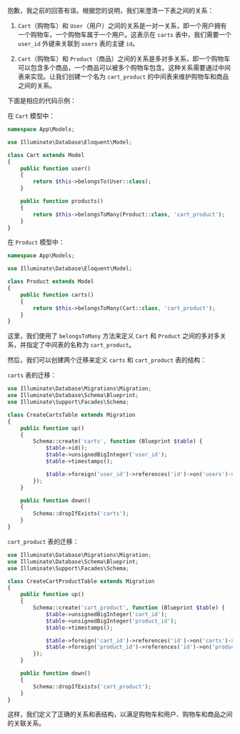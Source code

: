 抱歉，我之前的回答有误。根据您的说明，我们来澄清一下表之间的关系：

1. `Cart`（购物车）和 `User`（用户）之间的关系是一对一关系，即一个用户拥有一个购物车，一个购物车属于一个用户。这表示在 `carts` 表中，我们需要一个 `user_id` 外键来关联到 `users` 表的主键 `id`。

2. `Cart`（购物车）和 `Product`（商品）之间的关系是多对多关系，即一个购物车可以包含多个商品，一个商品可以被多个购物车包含。这种关系需要通过中间表来实现。让我们创建一个名为 `cart_product` 的中间表来维护购物车和商品之间的关系。

下面是相应的代码示例：

在 `Cart` 模型中：

```php
namespace App\Models;

use Illuminate\Database\Eloquent\Model;

class Cart extends Model
{
    public function user()
    {
        return $this->belongsTo(User::class);
    }

    public function products()
    {
        return $this->belongsToMany(Product::class, 'cart_product');
    }
}
```

在 `Product` 模型中：

```php
namespace App\Models;

use Illuminate\Database\Eloquent\Model;

class Product extends Model
{
    public function carts()
    {
        return $this->belongsToMany(Cart::class, 'cart_product');
    }
}
```

这里，我们使用了 `belongsToMany` 方法来定义 `Cart` 和 `Product` 之间的多对多关系，并指定了中间表的名称为 `cart_product`。

然后，我们可以创建两个迁移来定义 `carts` 和 `cart_product` 表的结构：

`carts` 表的迁移：

```php
use Illuminate\Database\Migrations\Migration;
use Illuminate\Database\Schema\Blueprint;
use Illuminate\Support\Facades\Schema;

class CreateCartsTable extends Migration
{
    public function up()
    {
        Schema::create('carts', function (Blueprint $table) {
            $table->id();
            $table->unsignedBigInteger('user_id');
            $table->timestamps();

            $table->foreign('user_id')->references('id')->on('users')->onDelete('cascade');
        });
    }

    public function down()
    {
        Schema::dropIfExists('carts');
    }
}
```

`cart_product` 表的迁移：

```php
use Illuminate\Database\Migrations\Migration;
use Illuminate\Database\Schema\Blueprint;
use Illuminate\Support\Facades\Schema;

class CreateCartProductTable extends Migration
{
    public function up()
    {
        Schema::create('cart_product', function (Blueprint $table) {
            $table->unsignedBigInteger('cart_id');
            $table->unsignedBigInteger('product_id');
            $table->timestamps();

            $table->foreign('cart_id')->references('id')->on('carts')->onDelete('cascade');
            $table->foreign('product_id')->references('id')->on('products')->onDelete('cascade');
        });
    }

    public function down()
    {
        Schema::dropIfExists('cart_product');
    }
}
```

这样，我们定义了正确的关系和表结构，以满足购物车和用户、购物车和商品之间的关联关系。
